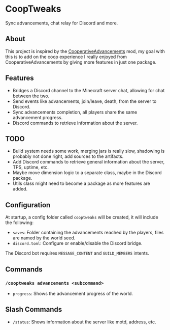 # CoopTweaks

Sync advancements, chat relay for Discord and more.

## About

This project is inspired by the [CooperativeAdvancements](https://modrinth.com/mod/cooperative-advancements) mod, my
goal with this is to add on the coop experience I really enjoyed from CooperativeAdvancements by giving more features in just one package.

## Features

- Bridges a Discord channel to the Minecraft server chat, allowing for chat between the two.
- Send events like advancements, join/leave, death, from the server to Discord.
- Sync advancements completion, all players share the same advancement progress.
- Discord commands to retrieve information about the server.

## TODO

- Build system needs some work, merging jars is really slow, shadowing is probably not done right, add sources to the artifacts.
- Add Discord commands to retrieve general information about the server, TPS, uptime, etc.
- Maybe move dimension logic to a separate class, maybe in the Discord package.
- Utils class might need to become a package as more features are added.

## Configuration

At startup, a config folder called `cooptweaks` will be created, it will include the following:

- `saves`: Folder containing the advancements reached by the players, files are named by the world seed.
- `discord.toml`: Configure or enable/disable the Discord bridge.

The Discord bot requires `MESSAGE_CONTENT` and `GUILD_MEMBERS` intents.

## Commands

### `/cooptweaks advancements <subcommand>`

- `progress`: Shows the advancement progress of the world.

## Slash Commands

- `/status`: Shows information about the server like motd, address, etc.
